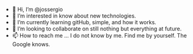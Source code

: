 - 👋 Hi, I’m @jossergio
- 👀 I’m interested in know about new technologies.
- 🌱 I’m currently learning gitHub, simple, and how it works.
- 💞️ I’m looking to collaborate on still nothing but everything at future.
- 📫 How to reach me ... I do not know by me. Find me by yourself. The Google knows.

<!---
jossergio/jossergio is a ✨ special ✨ repository because its `README.md` (this file) appears on your GitHub profile.
You can click the Preview link to take a look at your changes.
--->
